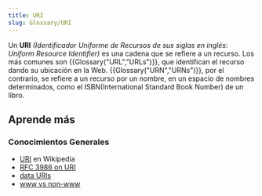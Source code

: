 ```yaml
---
title: URI
slug: Glossary/URI
---
```


Un **URI** _(Identificador Uniforme de Recursos de sus siglas en inglés: Uniform Resource Identifier)_ es una cadena que se refiere a un recurso. Los más comunes son {{Glossary("URL","URLs")}}, que identifican el recurso dando su ubicación en la Web. {{Glossary("URN","URNs")}}, por el contrario, se refiere a un recurso por un nombre, en un espacio de nombres determinados, como el ISBN(International Standard Book Number) de un libro.

## Aprende más

### Conocimientos Generales

- [URI](https://es.wikipedia.org/wiki/URI) en Wikipedia
- [RFC 3986 on URI](https://tools.ietf.org/html/rfc3986)
- [data URIs](/es/docs/Web/URI/Reference/Schemes/data)
- [www vs non-www](/es/docs/Web/URI/Guides/Choosing_between_www_and_non-www_URLs)
